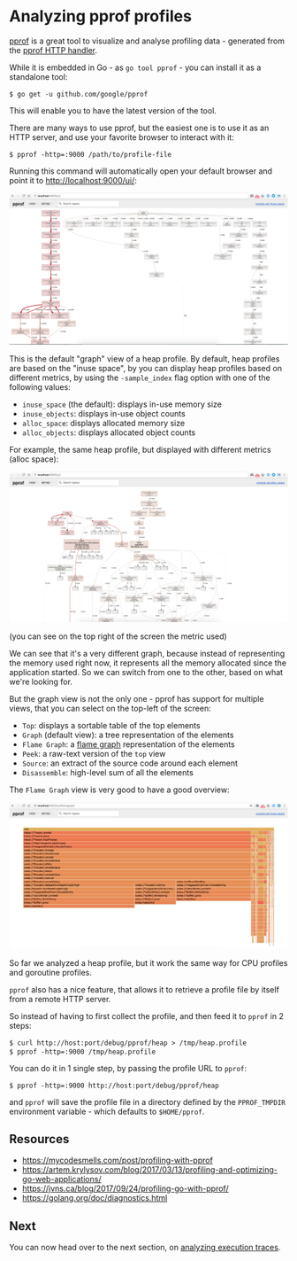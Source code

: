 # Analyzing pprof profiles

[pprof](https://github.com/google/pprof) is a great tool to visualize and analyse profiling data - generated from the [pprof HTTP handler](../http-handlers/README.md).

While it is embedded in Go - as `go tool pprof` - you can install it as a standalone tool:

```
$ go get -u github.com/google/pprof
```

This will enable you to have the latest version of the tool.

There are many ways to use pprof, but the easiest one is to use it as an HTTP server, and use your favorite browser to interact with it:

```
$ pprof -http=:9000 /path/to/profile-file
```

Running this command will automatically open your default browser and point it to <http://localhost:9000/ui/>:

![heap Graph View](heap-graph.png)

This is the default "graph" view of a heap profile. By default, heap profiles are based on the "inuse space", by you can display heap profiles based on different metrics, by using the `-sample_index` flag option with one of the following values:

- `inuse_space` (the default): displays in-use memory size
- `inuse_objects`: displays in-use object counts
- `alloc_space`: displays allocated memory size
- `alloc_objects`: displays allocated object counts

For example, the same heap profile, but displayed with different metrics (alloc space):

![heap Graph View with alloc_space](heap-graph-alloc-space.png)

(you can see on the top right of the screen the metric used)

We can see that it's a very different graph, because instead of representing the memory used right now, it represents all the memory allocated since the application started. So we can switch from one to the other, based on what we're looking for.

But the graph view is not the only one - pprof has support for multiple views, that you can select on the top-left of the screen:

- `Top`: displays a sortable table of the top elements
- `Graph` (default view): a tree representation of the elements
- `Flame Graph`: a [flame graph](http://www.brendangregg.com/flamegraphs.html) representation of the elements
- `Peek`: a raw-text version of the `top` view
- `Source`: an extract of the source code around each element
- `Disassemble`: high-level sum of all the elements

The `Flame Graph` view is very good to have a good overview:

![heap Flame Graph View](heap-flame-graph.png)

So far we analyzed a heap profile, but it work the same way for CPU profiles and goroutine profiles.

`pprof` also has a nice feature, that allows it to retrieve a profile file by itself from a remote HTTP server.

So instead of having to first collect the profile, and then feed it to `pprof` in 2 steps:

```
$ curl http://host:port/debug/pprof/heap > /tmp/heap.profile
$ pprof -http=:9000 /tmp/heap.profile
```

You can do it in 1 single step, by passing the profile URL to `pprof`:

```
$ pprof -http=:9000 http://host:port/debug/pprof/heap
```

and `pprof` will save the profile file in a directory defined by the `PPROF_TMPDIR` environment variable - which defaults to `$HOME/pprof`.

## Resources

- <https://mycodesmells.com/post/profiling-with-pprof>
- <https://artem.krylysov.com/blog/2017/03/13/profiling-and-optimizing-go-web-applications/>
- <https://jvns.ca/blog/2017/09/24/profiling-go-with-pprof/>
- <https://golang.org/doc/diagnostics.html>

## Next

You can now head over to the next section, on [analyzing execution traces](traces/README.md).
